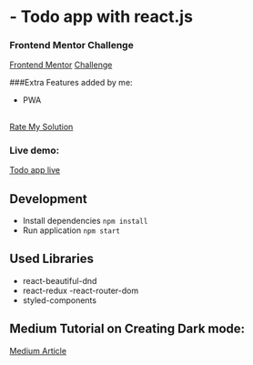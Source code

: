 # - Todo app with react.js

### Frontend Mentor Challenge

[Frontend Mentor](https://www.frontendmentor.io)
[Challenge](https://www.frontendmentor.io/challenges/todo-app-Su1_KokOW)

###Extra Features added by me:
- PWA

##
[Rate My Solution](https://www.frontendmentor.io/solutions/todo-react-app-with-redux-and-dark-mode-using-hooks-and-styled-components-MbM-Ns2E9)

### Live demo:

[Todo app live](https://to-do-list-rust.vercel.app/)


## Development

- Install dependencies `npm install`
- Run application `npm start`

## Used Libraries
- react-beautiful-dnd
- react-redux
-react-router-dom
- styled-components

## Medium Tutorial on Creating Dark mode: 
  [Medium Article](https://shiva-rrad.medium.com/how-to-create-dark-mode-in-react-using-styled-components-and-hooks-61c5266a1523)